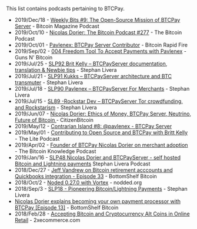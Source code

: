 This list contains podcasts pertaining to BTCPay.

* 2019/Dec/18 - [Weekly Bits #9: The Open-Source Mission of BTCPay Server](bitcoinmagazine.btc.libsynpro.com/weekly-bits-9-the-open-source-mission-of-btcpay-server) - Bitcoin Magazine Podcast
* 2019/Oct/10 - [Nicolas Dorier: The Bitcoin Podcast #277](https://the-bitcoin-podcast-network.simplecast.com/episodes/the-bitcoin-podcast-277-nicolas-dorier-btcpay-server) - 
The Bitcoin Podcast
* 2019/Oct/01 - [Pavlenex: BTCPay Server Contributor](https://anchor.fm/john-vallis/episodes/Pavlenex-BTCPay-Server-Contributor-e5ntoo) - Bitcoin Rapid Fire
* 2019/Sep/02 - [004 Freedom Tool To Accept Payments with Pavlenex](https://gunsnbitcoin.com/podcast/ep4/) - Guns N' Bitcoin
* 2019/Jul/25 - [SLP92 Brit Kelly – BTCPayServer documentation, translation & Newbie tips](https://stephanlivera.com/episode/92/) - Stephan Livera
* 2019/Jul/21 - [SLP91 Kukks – BTCPayServer architecture and BTC transmuter](https://stephanlivera.com/episode/91/) - Stephan Livera
* 2019/Jul/18 - [SLP90 Pavlenex – BTCPayServer For Merchants](https://stephanlivera.com/episode/90/) - Stephan Livera
* 2019/Jul/15 - [SL89 -Rockstar Dev – BTCPayServer Tor crowdfunding, and Rockstarism](https://stephanlivera.com/episode/89/) - Stephan Livera
* 2019/Jun/07 - [Nicolas Dorier: Ethics of Money, BTCPay Server, Neutrino, Future of Bitcoin ](https://citizenbitcoin.world/episodes/nicolas-dorier-ethics-of-money-btcpay-s) - CitizenBitcoin
* 2019/May/12 - [Contrarian Island #8: @pavlenex - BTCPay Server](https://podcasts.apple.com/us/podcast/contrarian-island-8-pavlenex-btcpay-server/id1455370013?i=1000437815537)
* 2019/May/01 - [Contributing to Open Source and BTCPay with Britt Kelly](http://thelitepodcast.libsyn.com/contributing-to-open-source-and-btcpay-with-britt-kelly) - The Lite Podcast
* 2019/Apr/02 - [Founder of BTCPay Nicolas Dorier on merchant adoption](https://www.bitcoin.kn/2019/4/nicolas-dorier-merchant-adoption/) - The Bitcoin Knowledge Podcast
* 2019/Jan/16 - [SLP48 Nicolas Dorier and BTCPayServer - self hosted Bitcoin and Lightning payments](https://stephanlivera.com/episode/48) Stephan Livera Podcast
* 2018/Dec/27 - [Jeff Vandrew on Bitcoin retirement acccounts and Quickbooks integration - Episode 33](https://bottomshelfbitcoin.com/jeff-vandrew-on-bitcoin-retirement-acccounts-and-quickbooks-integration-ep-33/) - BottomShelf Bitcoin
* 2018/Oct/2 - [Noded 0.27.0 with Vortex](https://noded.org/podcast/noded-0270-with-vortex/) - nodded.org
* 2018/Sep/3 - [SLP18 - Pioneering Bitcoin/Lightning Payments](https://www.stitcher.com/podcast/stephan-livera-podcast/e/56078490) - Stephan Livera
* [Nicolas Dorier explains becoming your own payment processor with BTCPay [Episode 13]](https://bottomshelfbitcoin.com/nicolas-dorier-explains-btcpay-episode-13/) -  BottomShelf Bitcoin
* 2018/Feb/28 - [Accepting Bitcoin and Cryptocurrency Alt Coins in Online Retail](https://2xecommerce.com/podcast/ep117/) - 2xecommerce.com
